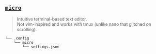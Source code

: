 ## [`micro`](https://github.com/zyedidia/micro)

> Intuitive terminal-based text editor.  
> Not vim-inspired and works with tmux (unlike nano that glitched on scrolling).


<!--- Tree block injection -->
    └── .config
        └── micro
            └── settings.json


